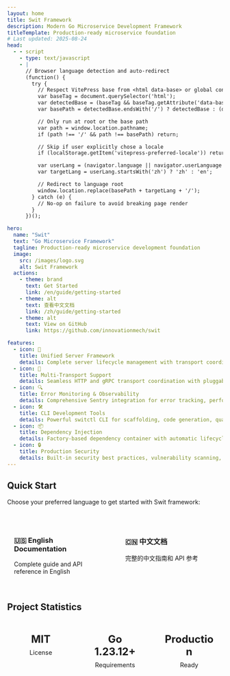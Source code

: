 ```yaml
---
layout: home
title: Swit Framework
description: Modern Go Microservice Development Framework
titleTemplate: Production-ready microservice foundation
# Last updated: 2025-08-24
head:
  - - script
    - type: text/javascript
    - |
      // Browser language detection and auto-redirect
      (function() {
        try {
          // Respect VitePress base from <html data-base> or global config, fallback to '/'
          var baseTag = document.querySelector('html');
          var detectedBase = (baseTag && baseTag.getAttribute('data-base')) || '/';
          var basePath = detectedBase.endsWith('/') ? detectedBase : (detectedBase + '/');

          // Only run at root or the base path
          var path = window.location.pathname;
          if (path !== '/' && path !== basePath) return;

          // Skip if user explicitly chose a locale
          if (localStorage.getItem('vitepress-preferred-locale')) return;

          var userLang = (navigator.language || navigator.userLanguage || 'en').toLowerCase();
          var targetLang = userLang.startsWith('zh') ? 'zh' : 'en';

          // Redirect to language root
          window.location.replace(basePath + targetLang + '/');
        } catch (e) {
          // No-op on failure to avoid breaking page render
        }
      })();

hero:
  name: "Swit"
  text: "Go Microservice Framework"
  tagline: Production-ready microservice development foundation
  image:
    src: /images/logo.svg
    alt: Swit Framework
  actions:
    - theme: brand
      text: Get Started
      link: /en/guide/getting-started
    - theme: alt
      text: 查看中文文档
      link: /zh/guide/getting-started
    - theme: alt
      text: View on GitHub
      link: https://github.com/innovationmech/swit

features:
  - icon: 🚀
    title: Unified Server Framework
    details: Complete server lifecycle management with transport coordination and health monitoring
  - icon: 🔄
    title: Multi-Transport Support
    details: Seamless HTTP and gRPC transport coordination with pluggable architecture
  - icon: 🔍
    title: Error Monitoring & Observability
    details: Comprehensive Sentry integration for error tracking, performance monitoring, and real-time alerts
  - icon: 🛠️
    title: CLI Development Tools
    details: Powerful switctl CLI for scaffolding, code generation, quality checks, and template management
  - icon: 📦
    title: Dependency Injection
    details: Factory-based dependency container with automatic lifecycle management
  - icon: 🔒
    title: Production Security
    details: Built-in security best practices, vulnerability scanning, and secure development workflows
---
```


## Quick Start

Choose your preferred language to get started with Swit framework:

<div style="display: flex; gap: 1rem; margin: 2rem 0;">
  <a href="/en/guide/getting-started" style="flex: 1; padding: 1rem; border: 1px solid var(--vp-c-border); border-radius: 8px; text-decoration: none;">
    <h3>🇺🇸 English Documentation</h3>
    <p>Complete guide and API reference in English</p>
  </a>
  <a href="/zh/guide/getting-started" style="flex: 1; padding: 1rem; border: 1px solid var(--vp-c-border); border-radius: 8px; text-decoration: none;">
    <h3>🇨🇳 中文文档</h3>
    <p>完整的中文指南和 API 参考</p>
  </a>
</div>

## Project Statistics

<div class="stats-grid">
  <div class="stat-card">
    <div class="stat-number">MIT</div>
    <div class="stat-label">License</div>
  </div>
  <div class="stat-card">
    <div class="stat-number">Go 1.23.12+</div>
    <div class="stat-label">Requirements</div>
  </div>
  <div class="stat-card">
    <div class="stat-number">Production</div>
    <div class="stat-label">Ready</div>
  </div>
</div>

<style>
.stats-grid {
  display: grid;
  grid-template-columns: repeat(auto-fit, minmax(120px, 1fr));
  gap: 1rem;
  margin: 2rem 0;
}

.stat-card {
  text-align: center;
  padding: 1rem;
  border: 1px solid var(--vp-c-border);
  border-radius: 8px;
  background: var(--vp-c-bg-soft);
}

.stat-number {
  font-size: 1.5rem;
  font-weight: bold;
  color: var(--vp-c-brand-1);
}

.stat-label {
  font-size: 0.9rem;
  color: var(--vp-c-text-2);
  margin-top: 0.5rem;
}
</style>
